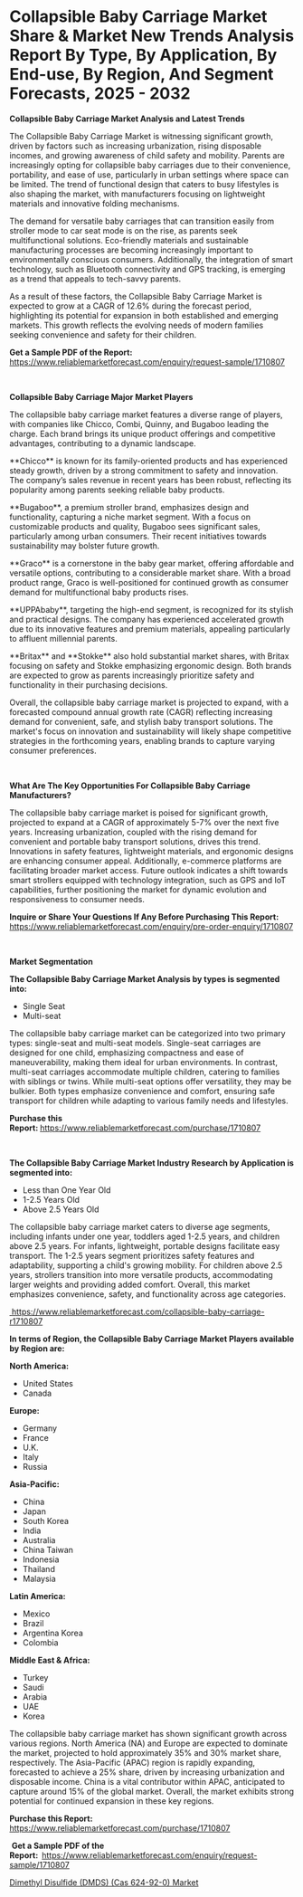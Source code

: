 <p><h1>Collapsible Baby Carriage Market Share & Market New Trends Analysis Report By Type, By Application, By End-use, By Region, And Segment Forecasts, 2025 - 2032</h1></p><p><strong>Collapsible Baby Carriage Market Analysis and Latest Trends</strong></p>
<p><p>The Collapsible Baby Carriage Market is witnessing significant growth, driven by factors such as increasing urbanization, rising disposable incomes, and growing awareness of child safety and mobility. Parents are increasingly opting for collapsible baby carriages due to their convenience, portability, and ease of use, particularly in urban settings where space can be limited. The trend of functional design that caters to busy lifestyles is also shaping the market, with manufacturers focusing on lightweight materials and innovative folding mechanisms.</p><p>The demand for versatile baby carriages that can transition easily from stroller mode to car seat mode is on the rise, as parents seek multifunctional solutions. Eco-friendly materials and sustainable manufacturing processes are becoming increasingly important to environmentally conscious consumers. Additionally, the integration of smart technology, such as Bluetooth connectivity and GPS tracking, is emerging as a trend that appeals to tech-savvy parents.</p><p>As a result of these factors, the Collapsible Baby Carriage Market is expected to grow at a CAGR of 12.6% during the forecast period, highlighting its potential for expansion in both established and emerging markets. This growth reflects the evolving needs of modern families seeking convenience and safety for their children.</p></p>
<p><strong>Get a Sample PDF of the Report:&nbsp;</strong> <a href="https://www.reliablemarketforecast.com/enquiry/request-sample/1710807?utm_campaign=2736&utm_medium=2&utm_source=Github&utm_content=ia&utm_term=27032025&utm_id=collapsible-baby-carriage">https://www.reliablemarketforecast.com/enquiry/request-sample/1710807</a></p>
<p>&nbsp;</p>
<p><strong>Collapsible Baby Carriage Major Market Players</strong></p>
<p><p>The collapsible baby carriage market features a diverse range of players, with companies like Chicco, Combi, Quinny, and Bugaboo leading the charge. Each brand brings its unique product offerings and competitive advantages, contributing to a dynamic landscape.</p><p>**Chicco** is known for its family-oriented products and has experienced steady growth, driven by a strong commitment to safety and innovation. The company’s sales revenue in recent years has been robust, reflecting its popularity among parents seeking reliable baby products. </p><p>**Bugaboo**, a premium stroller brand, emphasizes design and functionality, capturing a niche market segment. With a focus on customizable products and quality, Bugaboo sees significant sales, particularly among urban consumers. Their recent initiatives towards sustainability may bolster future growth.</p><p>**Graco** is a cornerstone in the baby gear market, offering affordable and versatile options, contributing to a considerable market share. With a broad product range, Graco is well-positioned for continued growth as consumer demand for multifunctional baby products rises.</p><p>**UPPAbaby**, targeting the high-end segment, is recognized for its stylish and practical designs. The company has experienced accelerated growth due to its innovative features and premium materials, appealing particularly to affluent millennial parents.</p><p>**Britax** and **Stokke** also hold substantial market shares, with Britax focusing on safety and Stokke emphasizing ergonomic design. Both brands are expected to grow as parents increasingly prioritize safety and functionality in their purchasing decisions.</p><p>Overall, the collapsible baby carriage market is projected to expand, with a forecasted compound annual growth rate (CAGR) reflecting increasing demand for convenient, safe, and stylish baby transport solutions. The market's focus on innovation and sustainability will likely shape competitive strategies in the forthcoming years, enabling brands to capture varying consumer preferences.</p></p>
<p>&nbsp;</p>
<p><strong>What Are The Key Opportunities For Collapsible Baby Carriage Manufacturers?</strong></p>
<p><p>The collapsible baby carriage market is poised for significant growth, projected to expand at a CAGR of approximately 5-7% over the next five years. Increasing urbanization, coupled with the rising demand for convenient and portable baby transport solutions, drives this trend. Innovations in safety features, lightweight materials, and ergonomic designs are enhancing consumer appeal. Additionally, e-commerce platforms are facilitating broader market access. Future outlook indicates a shift towards smart strollers equipped with technology integration, such as GPS and IoT capabilities, further positioning the market for dynamic evolution and responsiveness to consumer needs.</p></p>
<p><strong>Inquire or Share Your Questions If Any Before Purchasing This Report:</strong> <a href="https://www.reliablemarketforecast.com/enquiry/pre-order-enquiry/1710807?utm_campaign=2736&utm_medium=2&utm_source=Github&utm_content=ia&utm_term=27032025&utm_id=collapsible-baby-carriage">https://www.reliablemarketforecast.com/enquiry/pre-order-enquiry/1710807</a></p>
<p>&nbsp;</p>
<p><strong>Market Segmentation</strong></p>
<p><strong>The Collapsible Baby Carriage Market Analysis by types is segmented into:</strong></p>
<p><ul><li>Single Seat</li><li>Multi-seat</li></ul></p>
<p><p>The collapsible baby carriage market can be categorized into two primary types: single-seat and multi-seat models. Single-seat carriages are designed for one child, emphasizing compactness and ease of maneuverability, making them ideal for urban environments. In contrast, multi-seat carriages accommodate multiple children, catering to families with siblings or twins. While multi-seat options offer versatility, they may be bulkier. Both types emphasize convenience and comfort, ensuring safe transport for children while adapting to various family needs and lifestyles.</p></p>
<p><strong>Purchase this Report:&nbsp;</strong><a href="https://www.reliablemarketforecast.com/purchase/1710807?utm_campaign=2736&utm_medium=2&utm_source=Github&utm_content=ia&utm_term=27032025&utm_id=collapsible-baby-carriage">https://www.reliablemarketforecast.com/purchase/1710807</a></p>
<p>&nbsp;</p>
<p><strong>The Collapsible Baby Carriage Market Industry Research by Application is segmented into:</strong></p>
<p><ul><li>Less than One Year Old</li><li>1-2.5 Years Old</li><li>Above 2.5 Years Old</li></ul></p>
<p><p>The collapsible baby carriage market caters to diverse age segments, including infants under one year, toddlers aged 1-2.5 years, and children above 2.5 years. For infants, lightweight, portable designs facilitate easy transport. The 1-2.5 years segment prioritizes safety features and adaptability, supporting a child's growing mobility. For children above 2.5 years, strollers transition into more versatile products, accommodating larger weights and providing added comfort. Overall, this market emphasizes convenience, safety, and functionality across age categories.</p></p>
<p><a href="https://www.reliablemarketforecast.com/collapsible-baby-carriage-r1710807?utm_campaign=2736&utm_medium=2&utm_source=Github&utm_content=ia&utm_term=27032025&utm_id=collapsible-baby-carriage">&nbsp;https://www.reliablemarketforecast.com/collapsible-baby-carriage-r1710807</a></p>
<p><strong>In terms of Region, the Collapsible Baby Carriage Market Players available by Region are:</strong></p>
<p>
    <p> <strong> North America: </strong>
        <ul>
            <li>United States</li>
            <li>Canada</li>
        </ul>
        </p> 
    <p> <strong> Europe: </strong>
        <ul>
            <li>Germany</li>
            <li>France</li>
            <li>U.K.</li>
            <li>Italy</li>
            <li>Russia</li>
        </ul>
        </p> 
    <p> <strong> Asia-Pacific: </strong>
        <ul>
            <li>China</li>
            <li>Japan</li>
            <li>South Korea</li>
            <li>India</li>
            <li>Australia</li>
            <li>China Taiwan</li>
            <li>Indonesia</li>
            <li>Thailand</li>
            <li>Malaysia</li>
        </ul>
        </p> 
    <p> <strong> Latin America: </strong>
        <ul>
            <li>Mexico</li>
            <li>Brazil</li>
            <li>Argentina Korea</li>
            <li>Colombia</li>
        </ul>
        </p> 
    <p> <strong> Middle East & Africa: </strong>
        <ul>
            <li>Turkey</li>
            <li>Saudi</li>
            <li>Arabia</li>
            <li>UAE</li>
            <li>Korea</li>
        </ul>
    </p>
    </p>
<p><p>The collapsible baby carriage market has shown significant growth across various regions. North America (NA) and Europe are expected to dominate the market, projected to hold approximately 35% and 30% market share, respectively. The Asia-Pacific (APAC) region is rapidly expanding, forecasted to achieve a 25% share, driven by increasing urbanization and disposable income. China is a vital contributor within APAC, anticipated to capture around 15% of the global market. Overall, the market exhibits strong potential for continued expansion in these key regions.</p></p>
<p><strong>Purchase this Report: </strong><a href="https://www.reliablemarketforecast.com/purchase/1710807?utm_campaign=2736&utm_medium=2&utm_source=Github&utm_content=ia&utm_term=27032025&utm_id=collapsible-baby-carriage">https://www.reliablemarketforecast.com/purchase/1710807</a></p>
<p>&nbsp;<strong>Get a Sample PDF of the Report:&nbsp;&nbsp;</strong><a href="https://www.reliablemarketforecast.com/enquiry/request-sample/1710807?utm_campaign=2736&utm_medium=2&utm_source=Github&utm_content=ia&utm_term=27032025&utm_id=collapsible-baby-carriage">https://www.reliablemarketforecast.com/enquiry/request-sample/1710807</a></p>
<p><strong></strong></p>
<p><p><a href="https://github.com/saribuissawi/Market-Research-Report-List-1/blob/main/dimethyl-disulfide-dmds-cas-624-92-0-market.md?utm_campaign=2736&utm_medium=2&utm_source=Github&utm_content=ia&utm_term=27032025&utm_id=collapsible-baby-carriage">Dimethyl Disulfide (DMDS) (Cas 624-92-0) Market</a></p></p>